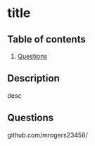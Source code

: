 # title  
## Table of contents
1. [Questions](#Questions)

## Description
desc




## Questions
  github.com/mrogers23458/  
  